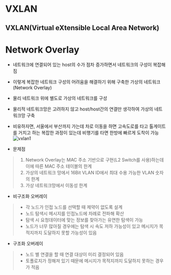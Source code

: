 VXLAN
=============================================
VXLAN(Virtual eXtensible Local Area Network)
---------------------------------------------

# Network Overlay
* 네트워크에 연결되어 있는 host의 수가 점차 증가하면서 네트워크의 구성이 복잡해짐
* 이렇게 복잡한 네트워크 구성의 어려움을 해결하기 위해 구축한 가상의 네트워크(Network Overlay)
* 물리 네트워크 위에 별도로 가상의 네트워크를 구성
* 물리적 네트워크망은 고려하지 않고 host/host간의 연결만 생각하여 가상의 네트워크망 구축
* 비유하자면, 서울에서 부산까지 가는데 차로 이동을 하면 고속도로를 타고 톨게이트를 거치고 하는 복잡한 과정이 있는데 비행기를 타면 한방에 빠르게 도착이 가능   
![vxlan1](https://user-images.githubusercontent.com/57285121/115848065-731b9280-a45e-11eb-8322-cb96c2695dde.PNG)

* 문제점
> 1. Network Overlay는 MAC 주소 기반으로 구현(L2 Switch를 사용)하는데 이에 따른 MAC 주소 테이블의 한계   
> 2. 가상의 네트워크 망에서 16Bit VLAN ID에서 최대 수용 가능한 VLAN 숫자의 한계   
> 3. 가상 네트워크망에서 이동성 한계   

* 비구조화 오버레이
> * 각 노드가 인접 노드를 선택할 때 제약이 없도록 설계   
> * 노드 탐색시 메시지를 인접노드에 차례로 전파해 확산   
> * 탐색 시 요청데이터에 맞는 정보를 찾아가는 유연한 탐색이 가능   
> * 노드가 너무 많아질 경우에는 탐색 시 속도 저하 가능성이 있고 메시지가 목적지까지 도달하지 못할 가능성이 있음   

* 구조화 오버레이
> * 노드 별 연결을 할 때 연결 대상이 미리 결정되어 있음   
> * 토폴로지가 정해져 있기 때문에 메시지가 목적지까지 도달하지 못하는 경우가 적음   

